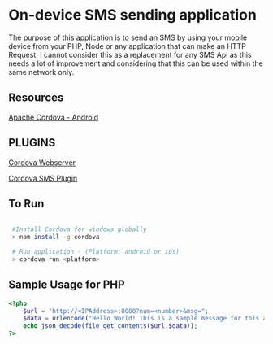 # On-device SMS sending application

The purpose of this application is to send an SMS by using your mobile device from your PHP, Node or any application that can make an HTTP Request. I cannot consider this as a replacement for any SMS Api as this needs a lot of improvement and considering that this can be used within the same network only.

## Resources

[Apache Cordova - Android](https://cordova.apache.org/docs/en/10.x/guide/platforms/android/index.html)

## PLUGINS

[Cordova Webserver](https://github.com/bykof/cordova-plugin-webserver)

[Cordova SMS Plugin](https://github.com/cordova-sms/cordova-sms-plugin)

## To Run

```bash

 #Install Cordova for windows globally
 > npm install -g cordova

 # Run application - (Platform: android or ios)
 > cordova run <platform>

```

## Sample Usage for PHP
```php
<?php
	$url = "http://<IPAddress>:8080?num=<number>&msg=";
	$data = urlencode("Hello World! This is a sample message for this application =>");
	echo json_decode(file_get_contents($url.$data));
?>
```
